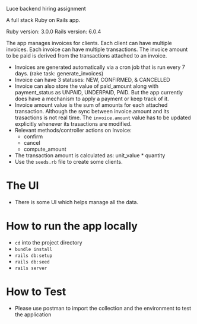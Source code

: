 Luce backend hiring assignment

A full stack Ruby on Rails app.

Ruby version: 3.0.0
Rails version: 6.0.4

The app manages invoices for clients.
Each client can have multiple invoices. Each invoice can have multiple transactions. The invoice amount to be paid is derived from the transactions attached to an invoice.

- Invoices are generated automatically via a cron job that is run every 7 days. (rake task: generate_invoices)
- Invoice can have 3 statuses: NEW, CONFIRMED, & CANCELLED
- Invoice can also store the value of paid_amount along with payment_status as UNPAID, UNDERPAID, PAID. But the app currently does have a mechanism to apply a payment or keep track of it.
- Invoice amount value is the sum of amounts for each attached transaction. Although the sync between invoice.amount and its trasactions is not real time. The `invoice.amount` value has to be updated explicitly whenever its trasactions are modified.
- Relevant methods/controller actions on Invoice:
  - confirm
  - cancel
  - compute_amount
- The transaction amount is calculated as: unit_value * quantity
- Use the `seeds.rb` file to create some clients.

# The UI
- There is some UI which helps manage all the data.

# How to run the app locally
- `cd` into the project directory
- `bundle install`
- `rails db:setup`
- `rails db:seed`
- `rails server`

# How to Test
- Please use postman to import the collection and the environment to test the application 
